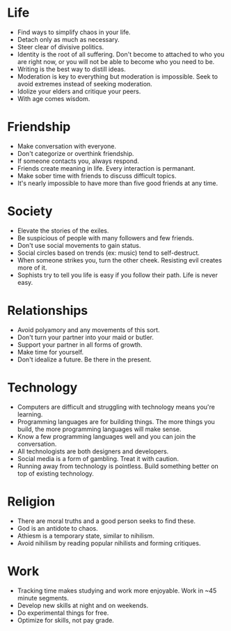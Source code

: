 # Life
- Find ways to simplify chaos in your life.
- Detach only as much as necessary.
- Steer clear of divisive politics.
- Identity is the root of all suffering. Don't become to attached to who you are right now, or you will not be able to become who you need to be.
- Writing is the best way to distill ideas.
- Moderation is key to everything but moderation is impossible. Seek to avoid extremes instead of seeking moderation.
- Idolize your elders and critique your peers.
- With age comes wisdom.

# Friendship
- Make conversation with everyone.
- Don't categorize or overthink friendship.
- If someone contacts you, always respond.
- Friends create meaning in life. Every interaction is permanant.
- Make sober time with friends to discuss difficult topics.
- It's nearly impossible to have more than five good friends at any time.

# Society
- Elevate the stories of the exiles.
- Be suspicious of people with many followers and few friends.
- Don't use social movements to gain status.
- Social circles based on trends (ex: music) tend to self-destruct.
- When someone strikes you, turn the other cheek. Resisting evil creates more of it.
- Sophists try to tell you life is easy if you follow their path. Life is never easy.

# Relationships
- Avoid polyamory and any movements of this sort.
- Don't turn your partner into your maid or butler.
- Support your partner in all forms of growth.
- Make time for yourself.
- Don't idealize a future. Be there in the present.

# Technology 
- Computers are difficult and struggling with technology means you're learning.
- Programming languages are for building things. The more things you build, the more programming languages will make sense.
- Know a few programming languages well and you can join the conversation.
- All technologists are both designers and developers. 
- Social media is a form of gambling. Treat it with caution.
- Running away from technology is pointless. Build something better on top of existing technology.

# Religion
- There are moral truths and a good person seeks to find these.
- God is an antidote to chaos.
- Athiesm is a temporary state, similar to nihilism.
- Avoid nihilism by reading popular nihilists and forming critiques.

# Work
- Tracking time makes studying and work more enjoyable. Work in ~45 minute segments.
- Develop new skills at night and on weekends.
- Do experimental things for free.
- Optimize for skills, not pay grade.


